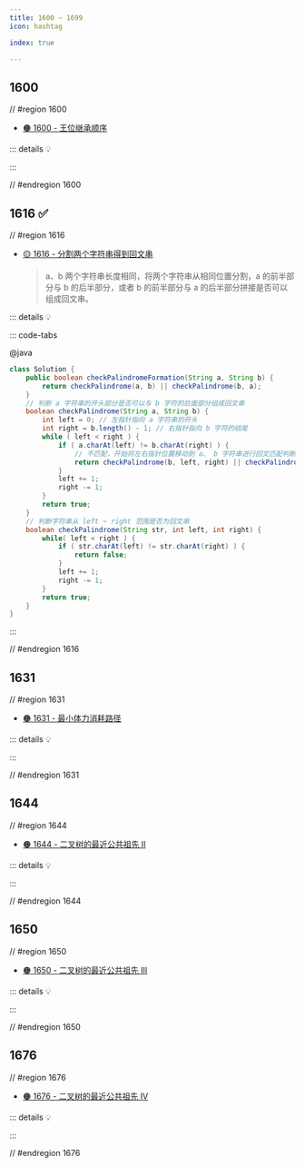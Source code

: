 ```yaml
---
title: 1600 ~ 1699
icon: hashtag

index: true

---
```


<!-- more -->

## 1600

// #region 1600

- [🟠 1600 - 王位继承顺序](https://leetcode.cn/problems/throne-inheritance)

::: details 💡

:::

// #endregion 1600

## 1616 ✅

// #region 1616

- [🟡 1616 - 分割两个字符串得到回文串](https://leetcode.cn/problems/split-two-strings-to-make-palindrome)
    > a、b 两个字符串长度相同，将两个字符串从相同位置分割，a 的前半部分与 b 的后半部分，或者 b 的前半部分与 a 的后半部分拼接是否可以组成回文串。

::: details 💡

::: code-tabs

@java
```java 
class Solution {
    public boolean checkPalindromeFormation(String a, String b) {
        return checkPalindrome(a, b) || checkPalindrome(b, a);
    }
    // 判断 a 字符串的开头部分是否可以与 b 字符的后面部分组成回文串
    boolean checkPalindrome(String a, String b) {
        int left = 0; // 左指针指向 a 字符串的开头
        int right = b.length() - 1; // 右指针指向 b 字符的结尾
        while ( left < right ) {
            if ( a.charAt(left) != b.charAt(right) ) {
                // 不匹配，开始将左右指针位置移动到 a、 b 字符串进行回文匹配判断
                return checkPalindrome(b, left, right) || checkPalindrome(a, left, right);
            }
            left += 1;
            right -= 1;
        }
        return true;
    }
    // 判断字符串从 left ~ right 范围是否为回文串
    boolean checkPalindrome(String str, int left, int right) {
        while( left < right ) {
            if ( str.charAt(left) != str.charAt(right) ) {
                return false;
            }
            left += 1;
            right -= 1;
        }
        return true;
    } 
}
```

:::

// #endregion 1616

## 1631

// #region 1631

- [🟠 1631 - 最小体力消耗路径](https://leetcode.cn/problems/path-with-minimum-effort)

::: details 💡

:::

// #endregion 1631

## 1644

// #region 1644

- [🟠 1644 - 二叉树的最近公共祖先 II](https://leetcode.cn/problems/lowest-common-ancestor-of-a-binary-tree-ii)

::: details 💡

:::

// #endregion 1644


## 1650

// #region 1650

- [🟠 1650 - 二叉树的最近公共祖先 III](https://leetcode.cn/problems/lowest-common-ancestor-of-a-binary-tree-iii)

::: details 💡

:::

// #endregion 1650


## 1676

// #region 1676

- [🟠 1676 - 二叉树的最近公共祖先 IV](https://leetcode.cn/problems/lowest-common-ancestor-of-a-binary-tree-iv)

::: details 💡

:::

// #endregion 1676
